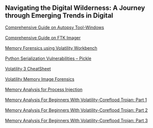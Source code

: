 ## Navigating the Digital Wilderness: A Journey through Emerging Trends in Digital

[Comprehensive Guide on Autopsy Tool-Windows](https://www.hackingarticles.in/comprehensive-guide-on-autopsy-tool-windows/)
<br></br>
[Comprehensive Guide on FTK Imager](https://www.hackingarticles.in/comprehensive-guide-on-ftk-imager/)
<br></br>
[Memory Forensics using Volatility Workbench](https://www.hackingarticles.in/memory-forensics-using-volatility-workbench/)
<br></br>
[Python Serialization Vulnerabilities – Pickle](https://www.hackingarticles.in/python-serialization-vulnerabilities-pickle/)
<br></br>
[Volatility 3 CheatSheet](https://blog.onfvp.com/post/volatility-cheatsheet/)
<br></br>
[Volatility Memory Image Forensics](https://systemweakness.com/volatility-memory-image-forensics-74ecfea17c2f)
<br></br>
[Memory Analysis for Process Injection](https://systemweakness.com/memory-analysis-for-process-injection-4f3284bff3fb)
<br></br>
[Memory Analysis For Beginners With Volatility-Coreflood Trojan: Part 1](https://infosecwriteups.com/memory-analysis-for-beginners-with-volatility-coreflood-trojan-part-1-89981433eeb6)
<br></br>
[Memory Analysis For Beginners With Volatility-Coreflood Trojan: Part 2](https://infosecwriteups.com/memory-analysis-for-beginners-with-volatility-coreflood-trojan-part-2-42bdb46683f2)
<br></br>
[Memory Analysis For Beginners With Volatility-Coreflood Trojan: Part 3](https://medium.com/purple-team/memory-analysis-for-beginners-with-volatility-64298c8b186)
<br></br>
[]()
<br></br>
[]()
<br></br>
[]()
<br></br>
